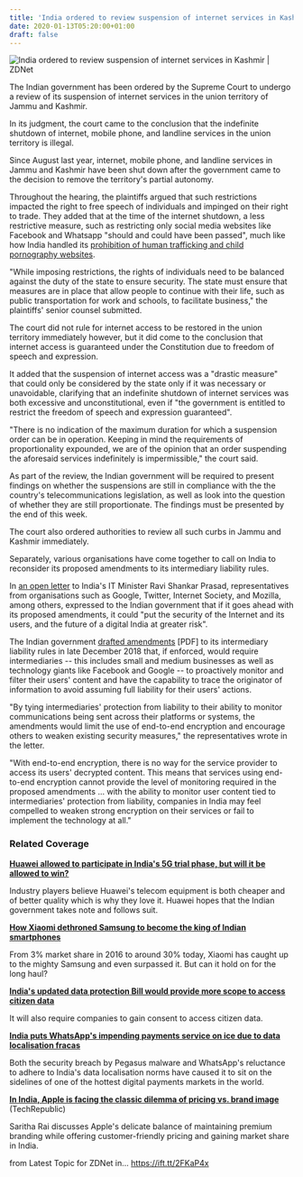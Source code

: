 ```yaml
---
title: 'India ordered to review suspension of internet services in Kashmir'
date: 2020-01-13T05:20:00+01:00
draft: false
---
```


![](https://zdnet3.cbsistatic.com/hub/i/r/2017/08/18/ca17897e-be54-459a-b06e-5588fa8c98dd/thumbnail/770x578/e58e762b481d7b315b89510424f2aeab/legal.jpg "India ordered to review suspension of internet services in Kashmir | ZDNet")  

The Indian government has been ordered by the Supreme Court to undergo a review of its suspension of internet services in the union territory of Jammu and Kashmir.

In its judgment, the court came to the conclusion that the indefinite shutdown of internet, mobile phone, and landline services in the union territory is illegal. 

Since August last year, internet, mobile phone, and landline services in Jammu and Kashmir have been shut down after the government came to the decision to remove the territory's partial autonomy. 

Throughout the hearing, the plaintiffs argued that such restrictions impacted the right to free speech of individuals and impinged on their right to trade. They added that at the time of the internet shutdown, a less restrictive measure, such as restricting only social media websites like Facebook and Whatsapp "should and could have been passed", much like how India handled its [prohibition of human trafficking and child pornography websites](https://www.cnet.com/news/india-has-porn-once-more/).

"While imposing restrictions, the rights of individuals need to be balanced against the duty of the state to ensure security. The state must ensure that measures are in place that allow people to continue with their life, such as public transportation for work and schools, to facilitate business," the plaintiffs' senior counsel submitted.

The court did not rule for internet access to be restored in the union territory immediately however, but it did come to the conclusion that internet access is guaranteed under the Constitution due to freedom of speech and expression. 

It added that the suspension of internet access was a "drastic measure" that could only be considered by the state only if it was necessary or unavoidable, clarifying that an indefinite shutdown of internet services was both excessive and unconstitutional, even if "the government is entitled to restrict the freedom of speech and expression guaranteed". 

"There is no indication of the maximum duration for which a suspension order can be in operation. Keeping in mind the requirements of proportionality expounded, we are of the opinion that an order suspending the aforesaid services indefinitely is impermissible," the court said.

As part of the review, the Indian government will be required to present findings on whether the suspensions are still in compliance with the the country's telecommunications legislation, as well as look into the question of whether they are still proportionate. The findings must be presented by the end of this week.

The court also ordered authorities to review all such curbs in Jammu and Kashmir immediately.

Separately, various organisations have come together to call on India to reconsider its proposed amendments to its intermediary liability rules.

In [an open letter](https://www.internetsociety.org/open-letters/india-intermediary-guidelines/) to India's IT Minister Ravi Shankar Prasad, representatives from organisations such as Google, Twitter, Internet Society, and Mozilla, among others, expressed to the Indian government that if it goes ahead with its proposed amendments, it could "put the security of the Internet and its users, and the future of a digital India at greater risk".

The Indian government [drafted amendments](https://meity.gov.in/writereaddata/files/Draft_Intermediary_Amendment_24122018.pdf) \[PDF\] to its intermediary liability rules in late December 2018 that, if enforced, would require intermediaries -- this includes small and medium businesses as well as technology giants like Facebook and Google -- to proactively monitor and filter their users' content and have the capability to trace the originator of information to avoid assuming full liability for their users' actions. 

"By tying intermediaries' protection from liability to their ability to monitor communications being sent across their platforms or systems, the amendments would limit the use of end-to-end encryption and encourage others to weaken existing security measures," the representatives wrote in the letter.

"With end-to-end encryption, there is no way for the service provider to access its users' decrypted content. This means that services using end-to-end encryption cannot provide the level of monitoring required in the proposed amendments ... with the ability to monitor user content tied to intermediaries' protection from liability, companies in India may feel compelled to weaken strong encryption on their services or fail to implement the technology at all."

### Related Coverage

**[Huawei allowed to participate in India's 5G trial phase, but will it be allowed to win?](https://www.zdnet.com/article/huawei-allowed-to-enter-5g-trial-phase-but-will-it-be-allowed-to-win/)**

Industry players believe Huawei's telecom equipment is both cheaper and of better quality which is why they love it. Huawei hopes that the Indian government takes note and follows suit.

**[How Xiaomi dethroned Samsung to become the king of Indian smartphones](https://www.zdnet.com/article/how-xiaomi-dethroned-samsung-to-become-the-king-of-indian-smartphones/)**

From 3% market share in 2016 to around 30% today, Xiaomi has caught up to the mighty Samsung and even surpassed it. But can it hold on for the long haul?

**[India's updated data protection Bill would provide more scope to access citizen data](https://www.zdnet.com/article/indias-updated-data-protection-bill-would-provide-more-scope-to-access-citizen-data/)**

It will also require companies to gain consent to access citizen data.

**[India puts WhatsApp's impending payments service on ice due to data localisation fracas](https://www.zdnet.com/article/india-puts-whatsapps-impending-payments-service-on-ice-due-to-data-localisation-fracas/)**

Both the security breach by Pegasus malware and WhatsApp's reluctance to adhere to India's data localisation norms have caused it to sit on the sidelines of one of the hottest digital payments markets in the world.

**[In India, Apple is facing the classic dilemma of pricing vs. brand image](https://www.techrepublic.com/article/in-india-apple-is-facing-the-classic-dilemma-of-pricing-vs-brand-image/)** (TechRepublic)

Saritha Rai discusses Apple's delicate balance of maintaining premium branding while offering customer-friendly pricing and gaining market share in India.

  
  
from Latest Topic for ZDNet in... https://ift.tt/2FKaP4x